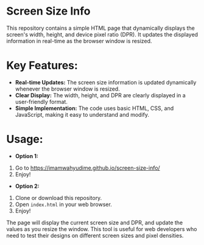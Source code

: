# Screen Size Info

This repository contains a simple HTML page that dynamically displays the screen's width, height, and device pixel ratio (DPR). It updates the displayed information in real-time as the browser window is resized.

# Key Features:

- **Real-time Updates:** The screen size information is updated dynamically whenever the browser window is resized.
- **Clear Display:** The width, height, and DPR are clearly displayed in a user-friendly format.
- **Simple Implementation:** The code uses basic HTML, CSS, and JavaScript, making it easy to understand and modify.

# Usage:

- **Option 1:**
1. Go to https://imamwahyudime.github.io/screen-size-info/
2. Enjoy!


- **Option 2:**
1.  Clone or download this repository.
2.  Open `index.html` in your web browser.
3.  Enjoy!

The page will display the current screen size and DPR, and update the values as you resize the window. This tool is useful for web developers who need to test their designs on different screen sizes and pixel densities.
